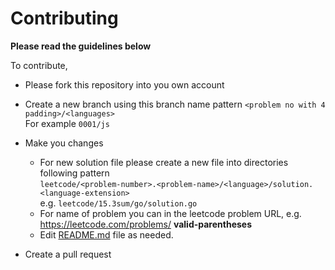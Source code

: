 # Contributing

**Please read the guidelines below**

To contribute,

- Please fork this repository into you own account

- Create a new branch using this branch name pattern `<problem no with 4 padding>/<languages>` <br>
  For example `0001/js`
- Make you changes

  - For new solution file please create a new file into directories following pattern <br>`leetcode/<problem-number>.<problem-name>/<language>/solution.<language-extension>` <br>
    e.g. `leetcode/15.3sum/go/solution.go`
  - For name of problem you can in the leetcode problem URL, e.g. https://leetcode.com/problems/ **valid-parentheses**
  - Edit [README.md](https://github.com/bytesbanana/leetcode/blob/main/README.md) file as needed.

- Create a pull request
